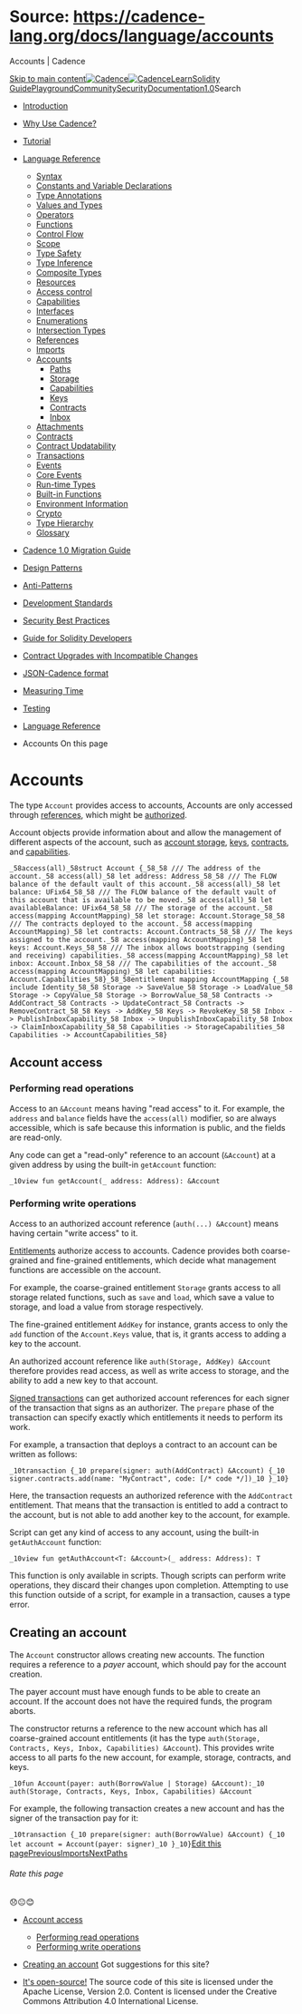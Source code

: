 # Source: https://cadence-lang.org/docs/language/accounts




Accounts | Cadence




[Skip to main content](#__docusaurus_skipToContent_fallback)[![Cadence](/img/logo.svg)![Cadence](/img/logo.svg)](/)[Learn](/learn)[Solidity Guide](/docs/solidity-to-cadence)[Playground](https://play.flow.com/)[Community](/community)[Security](https://flow.com/flow-responsible-disclosure/)[Documentation](/docs/)[1.0](/docs/)Search

* [Introduction](/docs/)
* [Why Use Cadence?](/docs/why)
* [Tutorial](/docs/tutorial/first-steps)
* [Language Reference](/docs/language/)
  + [Syntax](/docs/language/syntax)
  + [Constants and Variable Declarations](/docs/language/constants-and-variables)
  + [Type Annotations](/docs/language/type-annotations)
  + [Values and Types](/docs/language/values-and-types)
  + [Operators](/docs/language/operators)
  + [Functions](/docs/language/functions)
  + [Control Flow](/docs/language/control-flow)
  + [Scope](/docs/language/scope)
  + [Type Safety](/docs/language/type-safety)
  + [Type Inference](/docs/language/type-inference)
  + [Composite Types](/docs/language/composite-types)
  + [Resources](/docs/language/resources)
  + [Access control](/docs/language/access-control)
  + [Capabilities](/docs/language/capabilities)
  + [Interfaces](/docs/language/interfaces)
  + [Enumerations](/docs/language/enumerations)
  + [Intersection Types](/docs/language/intersection-types)
  + [References](/docs/language/references)
  + [Imports](/docs/language/imports)
  + [Accounts](/docs/language/accounts/)
    - [Paths](/docs/language/accounts/paths)
    - [Storage](/docs/language/accounts/storage)
    - [Capabilities](/docs/language/accounts/capabilities)
    - [Keys](/docs/language/accounts/keys)
    - [Contracts](/docs/language/accounts/contracts)
    - [Inbox](/docs/language/accounts/inbox)
  + [Attachments](/docs/language/attachments)
  + [Contracts](/docs/language/contracts)
  + [Contract Updatability](/docs/language/contract-updatability)
  + [Transactions](/docs/language/transactions)
  + [Events](/docs/language/events)
  + [Core Events](/docs/language/core-events)
  + [Run-time Types](/docs/language/run-time-types)
  + [Built-in Functions](/docs/language/built-in-functions)
  + [Environment Information](/docs/language/environment-information)
  + [Crypto](/docs/language/crypto)
  + [Type Hierarchy](/docs/language/type-hierarchy)
  + [Glossary](/docs/language/glossary)
* [Cadence 1.0 Migration Guide](/docs/cadence-migration-guide/)
* [Design Patterns](/docs/design-patterns)
* [Anti-Patterns](/docs/anti-patterns)
* [Development Standards](/docs/project-development-tips)
* [Security Best Practices](/docs/security-best-practices)
* [Guide for Solidity Developers](/docs/solidity-to-cadence)
* [Contract Upgrades with Incompatible Changes](/docs/contract-upgrades)
* [JSON-Cadence format](/docs/json-cadence-spec)
* [Measuring Time](/docs/measuring-time)
* [Testing](/docs/testing-framework)


* [Language Reference](/docs/language/)
* Accounts
On this page
# Accounts

The type `Account` provides access to accounts,
Accounts are only accessed through [references](/docs/language/references),
which might be [authorized](/docs/language/references#authorized-references).

Account objects provide information about and allow the management of
different aspects of the account, such as [account storage](/docs/language/accounts/storage),
[keys](/docs/language/accounts/keys), [contracts](/docs/language/accounts/contracts),
and [capabilities](/docs/language/accounts/capabilities).

 `_58access(all)_58struct Account {_58_58 /// The address of the account._58 access(all)_58 let address: Address_58_58 /// The FLOW balance of the default vault of this account._58 access(all)_58 let balance: UFix64_58_58 /// The FLOW balance of the default vault of this account that is available to be moved._58 access(all)_58 let availableBalance: UFix64_58_58 /// The storage of the account._58 access(mapping AccountMapping)_58 let storage: Account.Storage_58_58 /// The contracts deployed to the account._58 access(mapping AccountMapping)_58 let contracts: Account.Contracts_58_58 /// The keys assigned to the account._58 access(mapping AccountMapping)_58 let keys: Account.Keys_58_58 /// The inbox allows bootstrapping (sending and receiving) capabilities._58 access(mapping AccountMapping)_58 let inbox: Account.Inbox_58_58 /// The capabilities of the account._58 access(mapping AccountMapping)_58 let capabilities: Account.Capabilities_58}_58_58entitlement mapping AccountMapping {_58 include Identity_58_58 Storage -> SaveValue_58 Storage -> LoadValue_58 Storage -> CopyValue_58 Storage -> BorrowValue_58_58 Contracts -> AddContract_58 Contracts -> UpdateContract_58 Contracts -> RemoveContract_58_58 Keys -> AddKey_58 Keys -> RevokeKey_58_58 Inbox -> PublishInboxCapability_58 Inbox -> UnpublishInboxCapability_58 Inbox -> ClaimInboxCapability_58_58 Capabilities -> StorageCapabilities_58 Capabilities -> AccountCapabilities_58}`
## Account access[​](#account-access "Direct link to Account access")

### Performing read operations[​](#performing-read-operations "Direct link to Performing read operations")

Access to an `&Account` means having "read access" to it.
For example, the `address` and `balance` fields have the `access(all)` modifier,
so are always accessible, which is safe because this information is public,
and the fields are read-only.

Any code can get a "read-only" reference to an account (`&Account`)
at a given address by using the built-in `getAccount` function:

 `_10view fun getAccount(_ address: Address): &Account`
### Performing write operations[​](#performing-write-operations "Direct link to Performing write operations")

Access to an authorized account reference (`auth(...) &Account`)
means having certain "write access" to it.

[Entitlements](/docs/language/access-control#entitlements) authorize access to accounts.
Cadence provides both coarse-grained and fine-grained entitlements,
which decide what management functions are accessible on the account.

For example, the coarse-grained entitlement `Storage` grants access to all
storage related functions, such as `save` and `load`, which save a value to storage,
and load a value from storage respectively.

The fine-grained entitlement `AddKey` for instance,
grants access to only the `add` function of the `Account.Keys` value,
that is, it grants access to adding a key to the account.

An authorized account reference like `auth(Storage, AddKey) &Account`
therefore provides read access, as well as write access to storage,
and the ability to add a new key to that account.

[Signed transactions](/docs/language/transactions) can get authorized account references
for each signer of the transaction that signs as an authorizer.
The `prepare` phase of the transaction can specify exactly which entitlements
it needs to perform its work.

For example, a transaction that deploys a contract to an account can be written as follows:

 `_10transaction {_10 prepare(signer: auth(AddContract) &Account) {_10 signer.contracts.add(name: "MyContract", code: [/* code */])_10 }_10}`

Here, the transaction requests an authorized reference with the `AddContract` entitlement.
That means that the transaction is entitled to add a contract to the account,
but is not able to add another key to the account, for example.

Script can get any kind of access to any account, using the built-in `getAuthAccount` function:

 `_10view fun getAuthAccount<T: &Account>(_ address: Address): T`

This function is only available in scripts.
Though scripts can perform write operations,
they discard their changes upon completion.
Attempting to use this function outside of a script,
for example in a transaction,
causes a type error.

## Creating an account[​](#creating-an-account "Direct link to Creating an account")

The `Account` constructor allows creating new accounts.
The function requires a reference to a *payer* account,
which should pay for the account creation.

The payer account must have enough funds to be able to create an account.
If the account does not have the required funds, the program aborts.

The constructor returns a reference to the new account
which has all coarse-grained account entitlements
(it has the type `auth(Storage, Contracts, Keys, Inbox, Capabilities) &Account`).
This provides write access to all parts fo the new account,
for example, storage, contracts, and keys.

 `_10fun Account(payer: auth(BorrowValue | Storage) &Account):_10 auth(Storage, Contracts, Keys, Inbox, Capabilities) &Account`

For example, the following transaction creates a new account
and has the signer of the transaction pay for it:

 `_10transaction {_10 prepare(signer: auth(BorrowValue) &Account) {_10 let account = Account(payer: signer)_10 }_10}`[Edit this page](https://github.com/onflow/cadence-lang.org/tree/main/docs/language/accounts/index.mdx)[PreviousImports](/docs/language/imports)[NextPaths](/docs/language/accounts/paths)
###### Rate this page

😞😐😊

* [Account access](#account-access)
  + [Performing read operations](#performing-read-operations)
  + [Performing write operations](#performing-write-operations)
* [Creating an account](#creating-an-account)
Got suggestions for this site? 

* [It's open-source!](https://github.com/onflow/cadence-lang.org)
The source code of this site is licensed under the Apache License, Version 2.0.
Content is licensed under the Creative Commons Attribution 4.0 International License.

